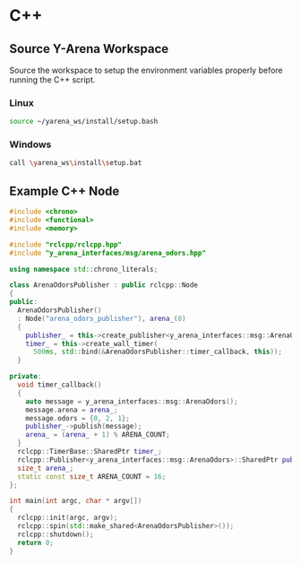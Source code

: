 # C++

## Source Y-Arena Workspace

Source the workspace to setup the environment variables properly before running the C++ script.

### Linux

```sh
source ~/yarena_ws/install/setup.bash
```

### Windows

```sh
call \yarena_ws\install\setup.bat
```

## Example C++ Node
```cpp
#include <chrono>
#include <functional>
#include <memory>

#include "rclcpp/rclcpp.hpp"
#include "y_arena_interfaces/msg/arena_odors.hpp"

using namespace std::chrono_literals;

class ArenaOdorsPublisher : public rclcpp::Node
{
public:
  ArenaOdorsPublisher()
  : Node("arena_odors_publisher"), arena_(0)
  {
    publisher_ = this->create_publisher<y_arena_interfaces::msg::ArenaOdors>("/arena_odors", 10);
    timer_ = this->create_wall_timer(
      500ms, std::bind(&ArenaOdorsPublisher::timer_callback, this));
  }

private:
  void timer_callback()
  {
    auto message = y_arena_interfaces::msg::ArenaOdors();
    message.arena = arena_;
    message.odors = {0, 2, 1};
    publisher_->publish(message);
    arena_ = (arena_ + 1) % ARENA_COUNT;
  }
  rclcpp::TimerBase::SharedPtr timer_;
  rclcpp::Publisher<y_arena_interfaces::msg::ArenaOdors>::SharedPtr publisher_;
  size_t arena_;
  static const size_t ARENA_COUNT = 16;
};

int main(int argc, char * argv[])
{
  rclcpp::init(argc, argv);
  rclcpp::spin(std::make_shared<ArenaOdorsPublisher>());
  rclcpp::shutdown();
  return 0;
}
```
